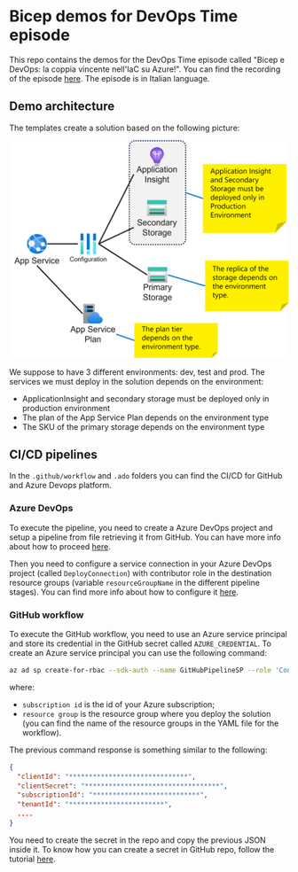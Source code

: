 # Bicep demos for DevOps Time episode
This repo contains the demos for the DevOps Time episode called "Bicep e DevOps: la coppia vincente nell'IaC su Azure!".
You can find the recording of the episode <a href="https://www.ugidotnet.org/tv/episodio/3132/DevOps-Time/Bicep-e-DevOps-la-coppia-vincente-nell-IaC-su-Azure" target="_blank">here</a>. The episode is in Italian language.

## Demo architecture
The templates create a solution based on the following picture:

![Demo architecture](Images/Architecture.png)

We suppose to have 3 different environments: dev, test and prod.
The services we must deploy in the solution depends on the environment:
* ApplicationInsight and secondary storage must be deployed only in production environment
* The plan of the App Service Plan depends on the environment type
* The SKU of the primary storage depends on the environment type


## CI/CD pipelines
In the `.github/workflow` and `.ado` folders you can find the CI/CD for GitHub and Azure Devops platform.

### Azure DevOps
To execute the pipeline, you need to create a Azure DevOps project and setup a pipeline from file retrieving it from GitHub. 
You can have more info about how to proceed <a href="https://learn.microsoft.com/en-us/azure/devops/pipelines/repos/github?view=azure-devops&tabs=yaml" target="_blank">here</a>.

Then you need to configure a service connection in your Azure DevOps project (called `DeployConnection`) with contributor role in the destination resource groups (variable `resourceGroupName` in the different pipeline stages). 
You can find more info about how to configure it <a href="https://learn.microsoft.com/en-us/azure/devops/pipelines/library/service-endpoints?view=azure-devops&tabs=yaml" target="_blank">here</a>.

### GitHub workflow
To execute the GitHub workflow, you need to use an Azure service principal and store its credential in the GitHub secret called `AZURE_CREDENTIAL`.
To create an Azure service principal you can use the following command:

```bash
az ad sp create-for-rbac --sdk-auth --name GitHubPipelineSP --role 'Contributor' --scopes '/subscriptions/<subscription id>/resourceGroups/<resource group>'
```

where:
* `subscription id` is the id of your Azure subscription;
* `resource group` is the resource group where you deploy the solution (you can find the name of the resource groups in the YAML file for the workflow).

The previous command response is something similar to the following:

```json
{
  "clientId": "******************************",
  "clientSecret": "**********************************",
  "subscriptionId": "***************************",
  "tenantId": "************************",
  ....
}
```


You need to create the secret in the repo and copy the previous JSON inside it.
To know how you can create a secret in GitHub repo, follow the tutorial <a href="https://docs.github.com/en/codespaces/managing-codespaces-for-your-organization/managing-encrypted-secrets-for-your-repository-and-organization-for-github-codespaces#adding-secrets-for-a-repository" target="_blank">here</a>.